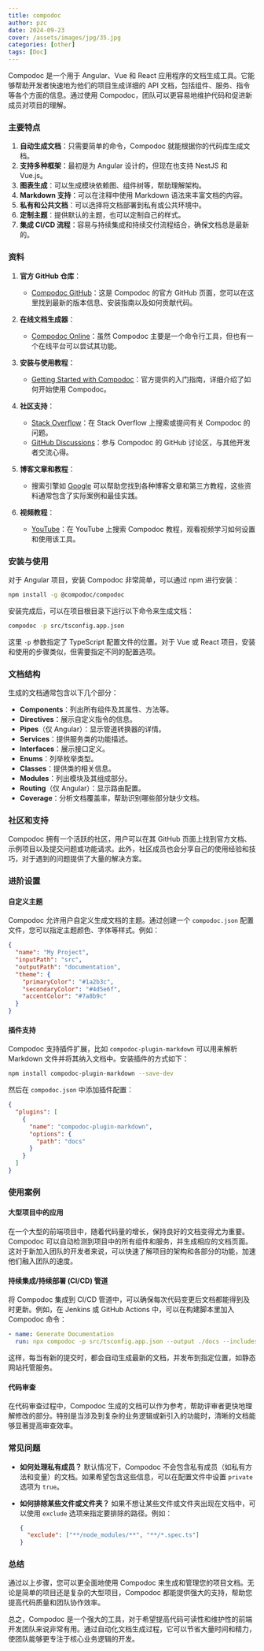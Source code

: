 ```yaml
---
title: compodoc
author: pzc
date: 2024-09-23
cover: /assets/images/jpg/35.jpg
categories: [other]
tags: [Doc]
---
```

Compodoc 是一个用于 Angular、Vue 和 React 应用程序的文档生成工具。它能够帮助开发者快速地为他们的项目生成详细的 API 文档，包括组件、服务、指令等各个方面的信息。通过使用 Compodoc，团队可以更容易地维护代码和促进新成员对项目的理解。

### 主要特点

1. **自动生成文档**：只需要简单的命令，Compodoc 就能根据你的代码库生成文档。
2. **支持多种框架**：最初是为 Angular 设计的，但现在也支持 NestJS 和 Vue.js。
3. **图表生成**：可以生成模块依赖图、组件树等，帮助理解架构。
4. **Markdown 支持**：可以在注释中使用 Markdown 语法来丰富文档的内容。
5. **私有和公共文档**：可以选择将文档部署到私有或公共环境中。
6. **定制主题**：提供默认的主题，也可以定制自己的样式。
7. **集成 CI/CD 流程**：容易与持续集成和持续交付流程结合，确保文档总是最新的。

### 资料
1. **官方 GitHub 仓库**：
   - [Compodoc GitHub](https://github.com/compodoc/compodoc)：这是 Compodoc 的官方 GitHub 页面，您可以在这里找到最新的版本信息、安装指南以及如何贡献代码。

2. **在线文档生成器**：
   - [Compodoc Online](https://compodoc.app/)：虽然 Compodoc 主要是一个命令行工具，但也有一个在线平台可以尝试其功能。

3. **安装与使用教程**：
   - [Getting Started with Compodoc](https://compodoc.app/angular-core/guide/getting-started.html)：官方提供的入门指南，详细介绍了如何开始使用 Compodoc。

4. **社区支持**：
   - [Stack Overflow](https://stackoverflow.com/questions/tagged/compodoc)：在 Stack Overflow 上搜索或提问有关 Compodoc 的问题。
   - [GitHub Discussions](https://github.com/compodoc/compodoc/discussions)：参与 Compodoc 的 GitHub 讨论区，与其他开发者交流心得。

5. **博客文章和教程**：
   - 搜索引擎如 [Google](https://www.google.com/search?q=compodoc+tutorial) 可以帮助您找到各种博客文章和第三方教程，这些资料通常包含了实际案例和最佳实践。

6. **视频教程**：
   - [YouTube](https://www.youtube.com/results?search_query=compodoc+tutorial)：在 YouTube 上搜索 Compodoc 教程，观看视频学习如何设置和使用该工具。

### 安装与使用

对于 Angular 项目，安装 Compodoc 非常简单，可以通过 npm 进行安装：

```bash
npm install -g @compodoc/compodoc
```

安装完成后，可以在项目根目录下运行以下命令来生成文档：

```bash
compodoc -p src/tsconfig.app.json
```

这里 `-p` 参数指定了 TypeScript 配置文件的位置。对于 Vue 或 React 项目，安装和使用的步骤类似，但需要指定不同的配置选项。

### 文档结构

生成的文档通常包含以下几个部分：

- **Components**：列出所有组件及其属性、方法等。
- **Directives**：展示自定义指令的信息。
- **Pipes**（仅 Angular）：显示管道转换器的详情。
- **Services**：提供服务类的功能描述。
- **Interfaces**：展示接口定义。
- **Enums**：列举枚举类型。
- **Classes**：提供类的相关信息。
- **Modules**：列出模块及其组成部分。
- **Routing**（仅 Angular）：显示路由配置。
- **Coverage**：分析文档覆盖率，帮助识别哪些部分缺少文档。

### 社区和支持

Compodoc 拥有一个活跃的社区，用户可以在其 GitHub 页面上找到官方文档、示例项目以及提交问题或功能请求。此外，社区成员也会分享自己的使用经验和技巧，对于遇到的问题提供了大量的解决方案。

### 进阶设置

#### 自定义主题

Compodoc 允许用户自定义生成文档的主题。通过创建一个 `compodoc.json` 配置文件，您可以指定主题颜色、字体等样式。例如：

```json
{
  "name": "My Project",
  "inputPath": "src",
  "outputPath": "documentation",
  "theme": {
    "primaryColor": "#1a2b3c",
    "secondaryColor": "#4d5e6f",
    "accentColor": "#7a8b9c"
  }
}
```

#### 插件支持

Compodoc 支持插件扩展，比如 `compodoc-plugin-markdown` 可以用来解析 Markdown 文件并将其纳入文档中。安装插件的方式如下：

```bash
npm install compodoc-plugin-markdown --save-dev
```

然后在 `compodoc.json` 中添加插件配置：

```json
{
  "plugins": [
    {
      "name": "compodoc-plugin-markdown",
      "options": {
        "path": "docs"
      }
    }
  ]
}
```

### 使用案例

#### 大型项目中的应用

在一个大型的前端项目中，随着代码量的增长，保持良好的文档变得尤为重要。Compodoc 可以自动检测到项目中的所有组件和服务，并生成相应的文档页面。这对于新加入团队的开发者来说，可以快速了解项目的架构和各部分的功能，加速他们融入团队的速度。

#### 持续集成/持续部署 (CI/CD) 管道

将 Compodoc 集成到 CI/CD 管道中，可以确保每次代码变更后文档都能得到及时更新。例如，在 Jenkins 或 GitHub Actions 中，可以在构建脚本里加入 Compodoc 命令：

```yaml
- name: Generate Documentation
  run: npx compodoc -p src/tsconfig.app.json --output ./docs --includes README.md
```

这样，每当有新的提交时，都会自动生成最新的文档，并发布到指定位置，如静态网站托管服务。

#### 代码审查

在代码审查过程中，Compodoc 生成的文档可以作为参考，帮助评审者更快地理解修改的部分。特别是当涉及到复杂的业务逻辑或新引入的功能时，清晰的文档能够显著提高审查效率。

### 常见问题

- **如何处理私有成员？**
  默认情况下，Compodoc 不会包含私有成员（如私有方法和变量）的文档。如果希望包含这些信息，可以在配置文件中设置 `private` 选项为 `true`。

- **如何排除某些文件或文件夹？**
  如果不想让某些文件或文件夹出现在文档中，可以使用 `exclude` 选项来指定要排除的路径。例如：
  
  ```json
  {
    "exclude": ["**/node_modules/**", "**/*.spec.ts"]
  }
  ```

### 总结

通过以上步骤，您可以更全面地使用 Compodoc 来生成和管理您的项目文档。无论是简单的项目还是复杂的大型项目，Compodoc 都能提供强大的支持，帮助您提高代码质量和团队协作效率。

总之，Compodoc 是一个强大的工具，对于希望提高代码可读性和维护性的前端开发团队来说非常有用。通过自动化文档生成过程，它可以节省大量时间和精力，使团队能够更专注于核心业务逻辑的开发。